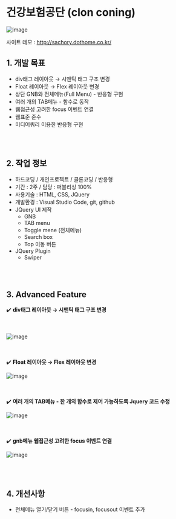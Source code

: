 # 건강보험공단 (clon coning)

![image](https://user-images.githubusercontent.com/126562076/224897743-527417ca-23f3-4c5d-ae72-8ac6defa981b.png)

사이트 데모 : [<http://sachory.dothome.co.kr/>](http://sachory.dothome.co.kr/01-nhis/index.html)

## 1. 개발 목표
* div태그 레이아웃 → 시맨틱 태그 구조 변경
* Float 레이아웃 → Flex 레이아웃 변경
* 상단 GNB와 전체메뉴(Full Menu) - 반응형 구현
* 여러 개의 TAB메뉴 - 함수로 동작 
* 웹접근성 고려한 focus 이벤트 연결
* 웹표준 준수
* 미디어쿼리 이용한 반응형 구현

 </br></br>
 
## 2. 작업 정보
* 하드코딩 / 개인프로젝트 / 클론코딩 / 반응형
* 기간 : 2주 / 담당 : 퍼블리싱 100%
* 사용기술 : HTML, CSS, JQuery
* 개발환경 : Visual Studio Code, git, github
* JQuery UI 제작
  * GNB 
  * TAB menu
  * Toggle mene (전체메뉴)
  * Search box
  * Top 이동 버튼
* JQuery Plugin
  * Swiper

</br></br>

## 3. Advanced Feature
:heavy_check_mark: **div태그 레이아웃 → 시맨틱 태그 구조 변경**

</br></br>
![image](https://user-images.githubusercontent.com/126562076/224896510-79796d28-941b-402c-9ffb-e970f129a46f.png)




</br></br>
:heavy_check_mark: **Float 레이아웃 → Flex 레이아웃 변경**

![image](https://user-images.githubusercontent.com/126562076/224894923-12e4d26b-80a3-4396-b0e5-361abfde6d66.png)

</br></br>
:heavy_check_mark: **여러 개의 TAB메뉴 - 한 개의 함수로 제어 가능하도록 Jquery 코드 수정**

![image](https://user-images.githubusercontent.com/126562076/224896445-89e8b62a-5e9b-4214-bec7-cceb9a19e7f6.png)

</br></br>
:heavy_check_mark: **gnb메뉴 웹접근성 고려한 focus 이벤트 연결**

![image](https://user-images.githubusercontent.com/126562076/224896333-f60db4d1-0ff7-4a55-948c-0e3b7cb2047e.png)



</br></br>
## 4. 개선사항

* 전체메뉴 열기/닫기 버튼 - focusin, focusout 이벤트 추가




